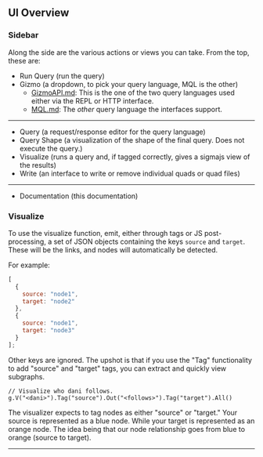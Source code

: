 ## UI Overview

### Sidebar

Along the side are the various actions or views you can take. From the top, these are:

- Run Query (run the query)
- Gizmo (a dropdown, to pick your query language, MQL is the other)
  - [GizmoAPI.md](GizmoAPI.md): This is the one of the two query languages used either via the REPL or HTTP interface.
  - [MQL.md](MQL.md): The _other_ query language the interfaces support.

---

- Query (a request/response editor for the query language)
- Query Shape (a visualization of the shape of the final query. Does not execute the query.)
- Visualize (runs a query and, if tagged correctly, gives a sigmajs view of the results)
- Write (an interface to write or remove individual quads or quad files)

---

- Documentation (this documentation)

### Visualize

To use the visualize function, emit, either through tags or JS post-processing, a set of JSON objects containing the keys `source` and `target`. These will be the links, and nodes will automatically be detected.

For example:

```javascript
[
  {
    source: "node1",
    target: "node2"
  },
  {
    source: "node1",
    target: "node3"
  }
];
```

Other keys are ignored. The upshot is that if you use the "Tag" functionality to add "source" and "target" tags, you can extract and quickly view subgraphs.

```
// Visualize who dani follows.
g.V("<dani>").Tag("source").Out("<follows>").Tag("target").All()
```

The visualizer expects to tag nodes as either "source" or "target." Your source is represented as a blue node.
While your target is represented as an orange node.
The idea being that our node relationship goes from blue to orange (source to target).

---
